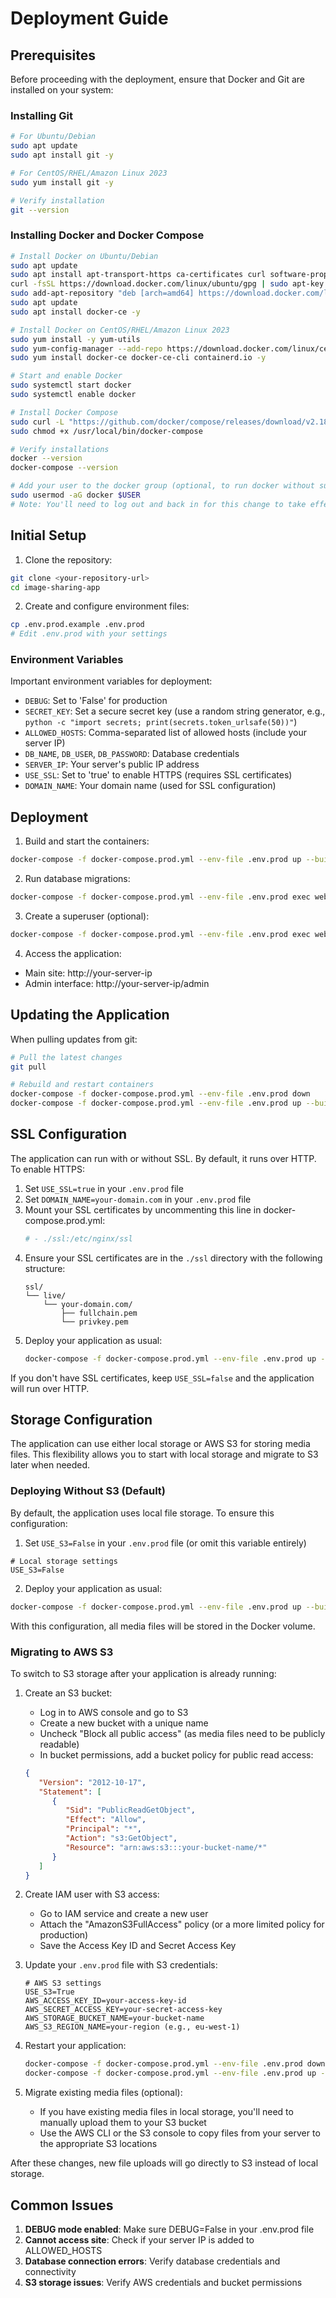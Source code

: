 # Deployment Guide

## Prerequisites

Before proceeding with the deployment, ensure that Docker and Git are installed on your system:

### Installing Git
```bash
# For Ubuntu/Debian
sudo apt update
sudo apt install git -y

# For CentOS/RHEL/Amazon Linux 2023
sudo yum install git -y

# Verify installation
git --version
```

### Installing Docker and Docker Compose
```bash
# Install Docker on Ubuntu/Debian
sudo apt update
sudo apt install apt-transport-https ca-certificates curl software-properties-common -y
curl -fsSL https://download.docker.com/linux/ubuntu/gpg | sudo apt-key add -
sudo add-apt-repository "deb [arch=amd64] https://download.docker.com/linux/ubuntu $(lsb_release -cs) stable"
sudo apt update
sudo apt install docker-ce -y

# Install Docker on CentOS/RHEL/Amazon Linux 2023
sudo yum install -y yum-utils
sudo yum-config-manager --add-repo https://download.docker.com/linux/centos/docker-ce.repo
sudo yum install docker-ce docker-ce-cli containerd.io -y

# Start and enable Docker
sudo systemctl start docker
sudo systemctl enable docker

# Install Docker Compose
sudo curl -L "https://github.com/docker/compose/releases/download/v2.18.1/docker-compose-$(uname -s)-$(uname -m)" -o /usr/local/bin/docker-compose
sudo chmod +x /usr/local/bin/docker-compose

# Verify installations
docker --version
docker-compose --version

# Add your user to the docker group (optional, to run docker without sudo)
sudo usermod -aG docker $USER
# Note: You'll need to log out and back in for this change to take effect
```

## Initial Setup

1. Clone the repository:
```bash
git clone <your-repository-url>
cd image-sharing-app
```

2. Create and configure environment files:
```bash
cp .env.prod.example .env.prod
# Edit .env.prod with your settings
```

### Environment Variables

Important environment variables for deployment:

- `DEBUG`: Set to 'False' for production
- `SECRET_KEY`: Set a secure secret key (use a random string generator, e.g., `python -c "import secrets; print(secrets.token_urlsafe(50))"`)
- `ALLOWED_HOSTS`: Comma-separated list of allowed hosts (include your server IP)
- `DB_NAME`, `DB_USER`, `DB_PASSWORD`: Database credentials
- `SERVER_IP`: Your server's public IP address
- `USE_SSL`: Set to 'true' to enable HTTPS (requires SSL certificates)
- `DOMAIN_NAME`: Your domain name (used for SSL configuration)

## Deployment

1. Build and start the containers:
```bash
docker-compose -f docker-compose.prod.yml --env-file .env.prod up --build -d
```

2. Run database migrations:
```bash
docker-compose -f docker-compose.prod.yml --env-file .env.prod exec web python manage.py migrate
```

3. Create a superuser (optional):
```bash
docker-compose -f docker-compose.prod.yml --env-file .env.prod exec web python manage.py createsuperuser
```

4. Access the application:
- Main site: http://your-server-ip
- Admin interface: http://your-server-ip/admin

## Updating the Application

When pulling updates from git:

```bash
# Pull the latest changes
git pull

# Rebuild and restart containers
docker-compose -f docker-compose.prod.yml --env-file .env.prod down
docker-compose -f docker-compose.prod.yml --env-file .env.prod up --build -d
```

## SSL Configuration

The application can run with or without SSL. By default, it runs over HTTP. To enable HTTPS:

1. Set `USE_SSL=true` in your `.env.prod` file
2. Set `DOMAIN_NAME=your-domain.com` in your `.env.prod` file
3. Mount your SSL certificates by uncommenting this line in docker-compose.prod.yml:
   ```yaml
   # - ./ssl:/etc/nginx/ssl
   ```
4. Ensure your SSL certificates are in the `./ssl` directory with the following structure:
   ```
   ssl/
   └── live/
       └── your-domain.com/
           ├── fullchain.pem
           └── privkey.pem
   ```
5. Deploy your application as usual:
   ```bash
   docker-compose -f docker-compose.prod.yml --env-file .env.prod up --build -d
   ```

If you don't have SSL certificates, keep `USE_SSL=false` and the application will run over HTTP.

## Storage Configuration

The application can use either local storage or AWS S3 for storing media files. This flexibility allows you to start with local storage and migrate to S3 later when needed.

### Deploying Without S3 (Default)

By default, the application uses local file storage. To ensure this configuration:

1. Set `USE_S3=False` in your `.env.prod` file (or omit this variable entirely)
```
# Local storage settings
USE_S3=False
```

2. Deploy your application as usual:
```bash
docker-compose -f docker-compose.prod.yml --env-file .env.prod up --build -d
```

With this configuration, all media files will be stored in the Docker volume.

### Migrating to AWS S3

To switch to S3 storage after your application is already running:

1. Create an S3 bucket:
   - Log in to AWS console and go to S3
   - Create a new bucket with a unique name
   - Uncheck "Block all public access" (as media files need to be publicly readable)
   - In bucket permissions, add a bucket policy for public read access:
   ```json
   {
      "Version": "2012-10-17",
      "Statement": [
         {
            "Sid": "PublicReadGetObject",
            "Effect": "Allow",
            "Principal": "*",
            "Action": "s3:GetObject",
            "Resource": "arn:aws:s3:::your-bucket-name/*"
         }
      ]
   }
   ```

2. Create IAM user with S3 access:
   - Go to IAM service and create a new user
   - Attach the "AmazonS3FullAccess" policy (or a more limited policy for production)
   - Save the Access Key ID and Secret Access Key

3. Update your `.env.prod` file with S3 credentials:
   ```
   # AWS S3 settings
   USE_S3=True
   AWS_ACCESS_KEY_ID=your-access-key-id
   AWS_SECRET_ACCESS_KEY=your-secret-access-key
   AWS_STORAGE_BUCKET_NAME=your-bucket-name
   AWS_S3_REGION_NAME=your-region (e.g., eu-west-1)
   ```

4. Restart your application:
   ```bash
   docker-compose -f docker-compose.prod.yml --env-file .env.prod down
   docker-compose -f docker-compose.prod.yml --env-file .env.prod up -d
   ```

5. Migrate existing media files (optional):
   - If you have existing media files in local storage, you'll need to manually upload them to your S3 bucket
   - Use the AWS CLI or the S3 console to copy files from your server to the appropriate S3 locations

After these changes, new file uploads will go directly to S3 instead of local storage.

## Common Issues

1. **DEBUG mode enabled**: Make sure DEBUG=False in your .env.prod file
2. **Cannot access site**: Check if your server IP is added to ALLOWED_HOSTS
3. **Database connection errors**: Verify database credentials and connectivity
4. **S3 storage issues**: Verify AWS credentials and bucket permissions 